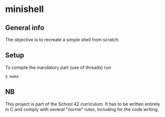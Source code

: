 # minishell

## General info
The objective is to recreate a simple shell from scratch.

## Setup
To compile the mandatory part (use of threads) run
```
$ make
```

## NB
This project is part of the School 42 curriculum. It has to be written entirely in C and comply with several "norme" rules, including for the code writing.
